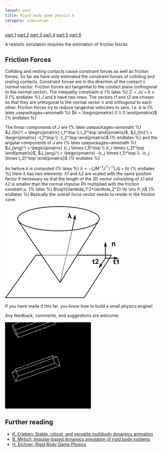 ```yaml
---
layout: post
title: Rigid body game physics 6
category: simulation
---
```


<a href="/simulation/2019/10/24/rigid-body-game-physics/">part 1</a>
<a href="/simulation/2019/11/13/rigid-body-game-physics-2/">part 2</a>
<a href="/simulation/2019/11/25/rigid-body-game-physics-3/">part 3</a>
<a href="/simulation/2019/11/29/rigid-body-game-physics-4/">part 4</a>
<a href="/simulation/2019/12/01/rigid-body-game-physics-5/">part 5</a>
<a href="/simulation/2019/12/03/rigid-body-game-physics-6/">part 6</a>

A realistic simulation requires the estimation of friction forces.

## Friction Forces
Colliding and resting contacts cause constraint forces as well as friction forces.
So far we have only estimated the constraint forces of colliding and resting contacts.
Constraint forces are in the direction of the contact's normal vector.
Friction forces act tangential to the contact plane (orthogonal to the normal vector).
The inequality constraint is
{% latex %}
$\dot{C}=Ju+b\ge 0$
{% endlatex %}
*J* and *b* have two rows.
The vectors *t1* and *t2* are chosen so that they are orthogonal to the normal vector *n* and orthogonal to each other.
Friction forces try to reduce tangential velocities to zero.
I.e. *b* is
{% latex usepackages=amsmath %}
$b = \begin{pmatrix} 0 \\ 0 \end{pmatrix}$
{% endlatex %}

The linear components of *J* are
{% latex usepackages=amsmath %}
$J_{lin}^i = \begin{pmatrix} t_1^\top \\ t_2^\top \end{pmatrix}$,
$J_{lin}^j = \begin{pmatrix} -t_1^\top \\ -t_2^\top \end{pmatrix}$
{% endlatex %}
and the angular components of *J* are
{% latex usepackages=amsmath %}
$J_{ang}^i = \begin{pmatrix} (r_i \times t_1)^\top \\ (r_i \times t_2)^\top \end{pmatrix}$,
$J_{ang}^j = \begin{pmatrix} -(r_j \times t_1)^\top \\ -(r_j \times t_2)^\top \end{pmatrix}$
{% endlatex %}

As before *λ* is computed
{% latex %}
$\lambda = -(J M^{-1} J^\top)^{-1} (J\bar{u}+b)$
{% endlatex %}
Here *λ* has two elements.
*λ1* and *λ2* are scaled with the same positive factor if necessary so that the length of the 2D vector consisting of *λ1* and *λ2* is smaller than the normal impulse *Pn* multiplied with the friction constant *μ*.
{% latex %}
$\sqrt{\lambda_1^2+\lambda_2^2} \le \mu P_n$
{% endlatex %}
Basically the overall force vector needs to reside in the friction cone.

![friction cone](/pics/cone.svg)

If you have made it this far, you know how to build a small physics engine!

Any feedback, comments, and suggestions are welcome.

![dropping box](/pics/drop.gif)

## Further reading

* [K. Erleben: Stable, robust, and versatile multibody dynamics animation](http://image.diku.dk/kenny/download/erleben.05.thesis.pdf)
* [B. Mirtich: Impulse-based dynamics simulation of rigid body systems](http://www.kuffner.org/james/software/dynamics/mirtich/mirtichThesis.pdf)
* [H. Eichner: Rigid Body Game Physics](http://myselph.de/gamePhysics/index.html)
